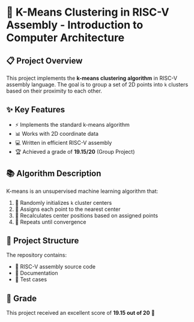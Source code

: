 # 🧮 K-Means Clustering in RISC-V Assembly - Introduction to Computer Architecture

## 📋 Project Overview
This project implements the **k-means clustering algorithm** in RISC-V assembly language. The goal is to group a set of 2D points into `k` clusters based on their proximity to each other.

## ✨ Key Features
- ⚡ Implements the standard k-means algorithm
- 📊 Works with 2D coordinate data
- 💻 Written in efficient RISC-V assembly
- 🏆 Achieved a grade of **19.15/20** (Group Project)

## 📚 Algorithm Description
K-means is an unsupervised machine learning algorithm that:
1. 🎯 Randomly initializes `k` cluster centers
2. 📌 Assigns each point to the nearest center
3. 🔄 Recalculates center positions based on assigned points
4. 🔁 Repeats until convergence

## 📂 Project Structure
The repository contains:
- 📜 RISC-V assembly source code
- 📖 Documentation
- 🧪 Test cases

## 🎯 Grade
This project received an excellent score of **19.15 out of 20** 🌟